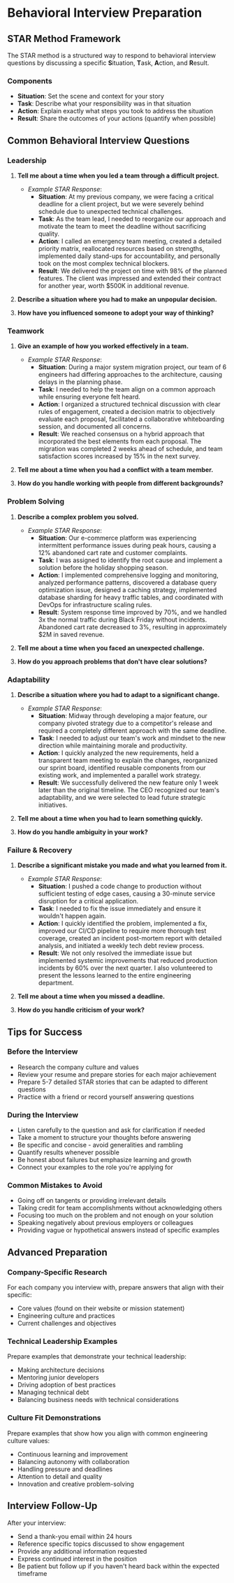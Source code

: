 # Behavioral Interview Preparation

## STAR Method Framework

The STAR method is a structured way to respond to behavioral interview questions by discussing a specific **S**ituation, **T**ask, **A**ction, and **R**esult.

### Components

- **Situation**: Set the scene and context for your story
- **Task**: Describe what your responsibility was in that situation
- **Action**: Explain exactly what steps you took to address the situation
- **Result**: Share the outcomes of your actions (quantify when possible)

## Common Behavioral Interview Questions

### Leadership

1. **Tell me about a time when you led a team through a difficult project.**
   - *Example STAR Response*:
     - **Situation**: At my previous company, we were facing a critical deadline for a client project, but we were severely behind schedule due to unexpected technical challenges.
     - **Task**: As the team lead, I needed to reorganize our approach and motivate the team to meet the deadline without sacrificing quality.
     - **Action**: I called an emergency team meeting, created a detailed priority matrix, reallocated resources based on strengths, implemented daily stand-ups for accountability, and personally took on the most complex technical blockers.
     - **Result**: We delivered the project on time with 98% of the planned features. The client was impressed and extended their contract for another year, worth $500K in additional revenue.

2. **Describe a situation where you had to make an unpopular decision.**

3. **How have you influenced someone to adopt your way of thinking?**

### Teamwork

1. **Give an example of how you worked effectively in a team.**
   - *Example STAR Response*:
     - **Situation**: During a major system migration project, our team of 6 engineers had differing approaches to the architecture, causing delays in the planning phase.
     - **Task**: I needed to help the team align on a common approach while ensuring everyone felt heard.
     - **Action**: I organized a structured technical discussion with clear rules of engagement, created a decision matrix to objectively evaluate each proposal, facilitated a collaborative whiteboarding session, and documented all concerns.
     - **Result**: We reached consensus on a hybrid approach that incorporated the best elements from each proposal. The migration was completed 2 weeks ahead of schedule, and team satisfaction scores increased by 15% in the next survey.

2. **Tell me about a time when you had a conflict with a team member.**

3. **How do you handle working with people from different backgrounds?**

### Problem Solving

1. **Describe a complex problem you solved.**
   - *Example STAR Response*:
     - **Situation**: Our e-commerce platform was experiencing intermittent performance issues during peak hours, causing a 12% abandoned cart rate and customer complaints.
     - **Task**: I was assigned to identify the root cause and implement a solution before the holiday shopping season.
     - **Action**: I implemented comprehensive logging and monitoring, analyzed performance patterns, discovered a database query optimization issue, designed a caching strategy, implemented database sharding for heavy traffic tables, and coordinated with DevOps for infrastructure scaling rules.
     - **Result**: System response time improved by 70%, and we handled 3x the normal traffic during Black Friday without incidents. Abandoned cart rate decreased to 3%, resulting in approximately $2M in saved revenue.

2. **Tell me about a time when you faced an unexpected challenge.**

3. **How do you approach problems that don't have clear solutions?**

### Adaptability

1. **Describe a situation where you had to adapt to a significant change.**
   - *Example STAR Response*:
     - **Situation**: Midway through developing a major feature, our company pivoted strategy due to a competitor's release and required a completely different approach with the same deadline.
     - **Task**: I needed to adjust our team's work and mindset to the new direction while maintaining morale and productivity.
     - **Action**: I quickly analyzed the new requirements, held a transparent team meeting to explain the changes, reorganized our sprint board, identified reusable components from our existing work, and implemented a parallel work strategy.
     - **Result**: We successfully delivered the new feature only 1 week later than the original timeline. The CEO recognized our team's adaptability, and we were selected to lead future strategic initiatives.

2. **Tell me about a time when you had to learn something quickly.**

3. **How do you handle ambiguity in your work?**

### Failure & Recovery

1. **Describe a significant mistake you made and what you learned from it.**
   - *Example STAR Response*:
     - **Situation**: I pushed a code change to production without sufficient testing of edge cases, causing a 30-minute service disruption for a critical application.
     - **Task**: I needed to fix the issue immediately and ensure it wouldn't happen again.
     - **Action**: I quickly identified the problem, implemented a fix, improved our CI/CD pipeline to require more thorough test coverage, created an incident post-mortem report with detailed analysis, and initiated a weekly tech debt review process.
     - **Result**: We not only resolved the immediate issue but implemented systemic improvements that reduced production incidents by 60% over the next quarter. I also volunteered to present the lessons learned to the entire engineering department.

2. **Tell me about a time when you missed a deadline.**

3. **How do you handle criticism of your work?**

## Tips for Success

### Before the Interview
- Research the company culture and values
- Review your resume and prepare stories for each major achievement
- Prepare 5-7 detailed STAR stories that can be adapted to different questions
- Practice with a friend or record yourself answering questions

### During the Interview
- Listen carefully to the question and ask for clarification if needed
- Take a moment to structure your thoughts before answering
- Be specific and concise - avoid generalities and rambling
- Quantify results whenever possible
- Be honest about failures but emphasize learning and growth
- Connect your examples to the role you're applying for

### Common Mistakes to Avoid
- Going off on tangents or providing irrelevant details
- Taking credit for team accomplishments without acknowledging others
- Focusing too much on the problem and not enough on your solution
- Speaking negatively about previous employers or colleagues
- Providing vague or hypothetical answers instead of specific examples

## Advanced Preparation

### Company-Specific Research
For each company you interview with, prepare answers that align with their specific:
- Core values (found on their website or mission statement)
- Engineering culture and practices
- Current challenges and objectives

### Technical Leadership Examples
Prepare examples that demonstrate your technical leadership:
- Making architecture decisions
- Mentoring junior developers
- Driving adoption of best practices
- Managing technical debt
- Balancing business needs with technical considerations

### Culture Fit Demonstrations
Prepare examples that show how you align with common engineering culture values:
- Continuous learning and improvement
- Balancing autonomy with collaboration
- Handling pressure and deadlines
- Attention to detail and quality
- Innovation and creative problem-solving

## Interview Follow-Up
After your interview:
- Send a thank-you email within 24 hours
- Reference specific topics discussed to show engagement
- Provide any additional information requested
- Express continued interest in the position
- Be patient but follow up if you haven't heard back within the expected timeframe
